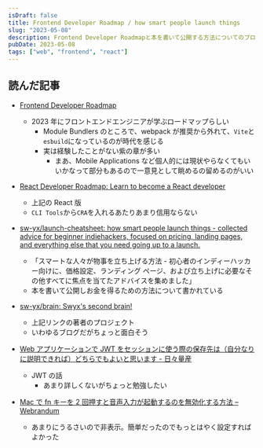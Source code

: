 ```yaml
---
isDraft: false
title: Frontend Developer Roadmap / how smart people launch things
slug: "2023-05-08"
description: Frontend Developer Roadmapと本を書いて公開する方法についてのブログ
pubDate: 2023-05-08
tags: ["web", "frontend", "react"]
---
```


## 読んだ記事

- [Frontend Developer Roadmap](https://roadmap.sh/frontend)
  - 2023 年にフロントエンドエンジニアが学ぶロードマップらしい
    - Module Bundlers のところで、webpack が推奨から外れて、`Vite`と`esbuild`になっているのが時代を感じる
    - 実は経験したことがない紫の章が多い
      - まあ、Mobile Applications など個人的には現状やらなくてもいいかなって部分もあるので一意見として眺めるの留めるのがいい
- [React Developer Roadmap: Learn to become a React developer](https://roadmap.sh/react)

  - 上記の React 版
  - `CLI Tools`から`CRA`を入れるあたりあまり信用ならない

- [sw-yx/launch-cheatsheet: how smart people launch things - collected advice for beginner indiehackers, focused on pricing, landing pages, and everything else that you need going up to a launch.](https://github.com/sw-yx/launch-cheatsheet)

  - 「スマートな人々が物事を立ち上げる方法 - 初心者のインディーハッカー向けに、価格設定、ランディング ページ、および立ち上げに必要なその他すべてに焦点を当てたアドバイスを集めました」
  - 本を書いて公開しお金を得るための方法について書かれている

- [sw-yx/brain: Swyx's second brain!](https://github.com/sw-yx/brain)

  - 上記リンクの著者のプロジェクト
  - いわゆるブログだがちょっと面白そう

- [Web アプリケーションで JWT をセッションに使う際の保存先は（自分なりに説明できれば）どちらでもよいと思います - 日々量産](https://ryozi.hatenadiary.jp/entry/2022/02/12/073014)

  - JWT の話
    - あまり詳しくないがちょっと勉強したい

- [Mac で fn キーを 2 回押すと音声入力が起動するのを無効化する方法 – Webrandum](https://webrandum.net/mac-disable-voice-input/)
  - あまりにうるさいので非表示。簡単だったのでもっとはやく設定すればよかった
